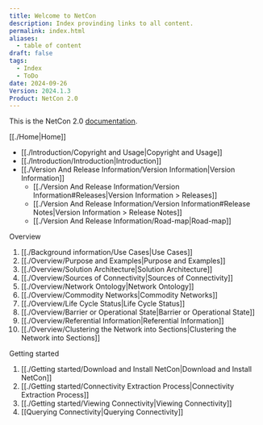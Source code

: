 ```yaml
---
title: Welcome to NetCon
description: Index provinding links to all content.
permalink: index.html
aliases:
  - table of content
draft: false
tags:
  - Index
  - ToDo
date: 2024-09-26
Version: 2024.1.3
Product: NetCon 2.0
---
```

This is the NetCon 2.0 [documentation](https://kenkor.github.io/NetCon/Home).

[[./Home|Home]]

* [[./Introduction/Copyright and Usage|Copyright and Usage]]
* [[./Introduction/Introduction|Introduction]]
* [[./Version And Release Information/Version Information|Version Information]]
  * [[./Version And Release Information/Version Information#Releases|Version Information > Releases]]
  * [[./Version And Release Information/Version Information#Release Notes|Version Information > Release Notes]]
  * [[./Version And Release Information/Road-map|Road-map]]

Overview

1. [[./Background information/Use Cases|Use Cases]]
2. [[./Overview/Purpose and Examples|Purpose and Examples]]
3. [[./Overview/Solution Architecture|Solution Architecture]]
4. [[./Overview/Sources of Connectivity|Sources of Connectivity]]
5. [[./Overview/Network Ontology|Network Ontology]]
6. [[./Overview/Commodity Networks|Commodity Networks]]
7. [[./Overview/Life Cycle Status|Life Cycle Status]]
8. [[./Overview/Barrier or Operational State|Barrier or Operational State]]
9. [[./Overview/Referential Information|Referential Information]]
10. [[./Overview/Clustering the Network into Sections|Clustering the Network into Sections]]

Getting started

1. [[./Getting started/Download and Install NetCon|Download and Install NetCon]]
2. [[./Getting started/Connectivity Extraction Process|Connectivity Extraction Process]]
3. [[./Getting started/Viewing Connectivity|Viewing Connectivity]]
4. [[Querying Connectivity|Querying Connectivity]]